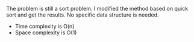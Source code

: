 The problem is still a sort problem. I modified the method 
based on quick sort and get the results. No specific 
data structure is needed.

- Time complexity is O(n)
- Space complexity is O(1)